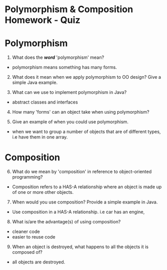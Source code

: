 # Polymorphism & Composition Homework - Quiz

# Polymorphism

1. What does the ___word___ 'polymorphism' mean?

- polymorphism means something has many forms.

2. What does it mean when we apply polymorphism to OO design? Give a simple Java example.



3. What can we use to implement polymorphism in Java?
- abstract classes and interfaces

4. How many 'forms' can an object take when using polymorphism?


5. Give an example of when you could use polymorphism.
- when we want to group a number of objects that are of different types, i.e have them in one array.



# Composition

6. What do we mean by 'composition' in reference to object-oriented programming?

- Composition refers to a HAS-A relationship where an object is made up of one or more other objects.

7. When would you use composition? Provide a simple example in Java.
- Use composition in a HAS-A relationship.
i.e car has an engine,

8. What is/are the advantage(s) of using composition?
- cleaner code
- easier to reuse code

9. When an object is destroyed, what happens to all the objects it is composed of?
- all objects are destroyed.
